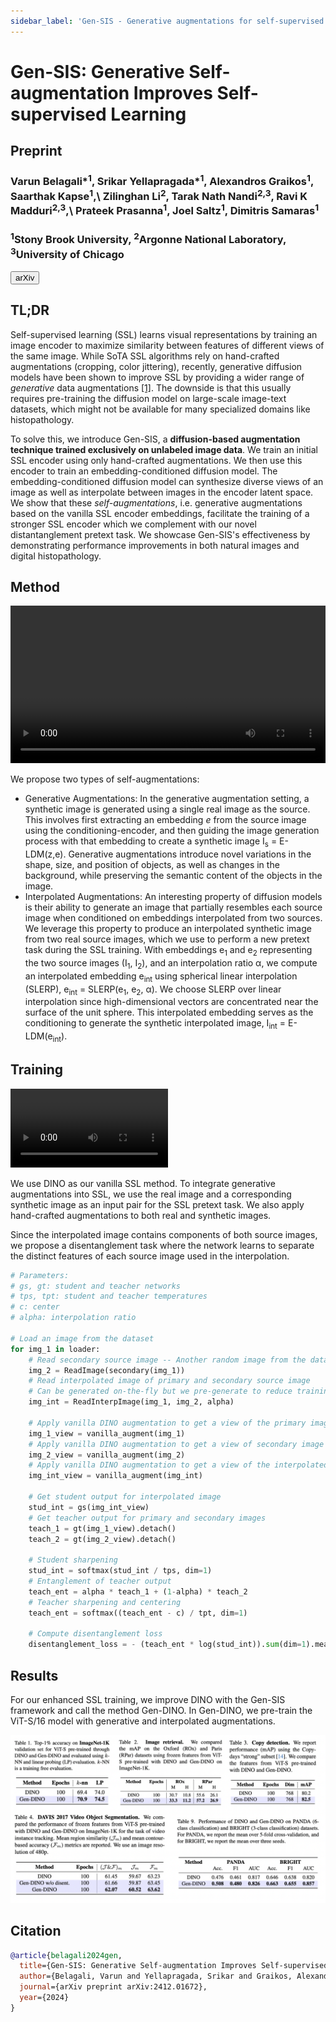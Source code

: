 ```yaml
---
sidebar_label: 'Gen-SIS - Generative augmentations for self-supervised learning'
---
```



# Gen-SIS: Generative Self-augmentation Improves Self-supervised Learning

<div class="container mt-5">
    <div class="card bg-light"> 
        <div class="card-body justify-content-center">
            <h2 class="card-title text-center">Preprint</h2>
            <h3 class="authors card-text text-center">Varun Belagali*<sup>1</sup>, Srikar Yellapragada*<sup>1</sup>, Alexandros Graikos<sup>1</sup>, Saarthak Kapse<sup>1</sup>,\
            Zilinghan Li<sup>2</sup>, Tarak Nath Nandi<sup>2,3</sup>, Ravi K Madduri<sup>2,3</sup>,\
            Prateek Prasanna<sup>1</sup>, Joel Saltz<sup>1</sup>, Dimitris Samaras<sup>1</sup></h3>
<h3 class="authors card-text text-center"><sup>1</sup>Stony Brook University, <sup>2</sup>Argonne National Laboratory, <sup>3</sup>University of Chicago</h3>
            <div class="d-flex justify-content-center">
                <a href="https://arxiv.org/abs/2412.01672" target="_blank"><button class="paper_button">arXiv</button> </a>
            </div>
        </div>
    </div>
</div>

## TL;DR
Self-supervised learning (SSL) learns visual representations by training an image encoder to maximize similarity between features of different views of the same image. While SoTA SSL algorithms rely on hand-crafted augmentations (cropping, color jittering), recently, generative diffusion models have been shown to improve SSL by providing a wider range of *generative* data augmentations <a href="https://arxiv.org/abs/2312.17742">[1]</a>. The downside is that this usually requires pre-training the diffusion model on large-scale image-text datasets, which might not be available for many specialized domains like histopathology.

To solve this, we introduce Gen-SIS, a **diffusion-based augmentation technique trained exclusively on unlabeled image data**. We train an initial SSL encoder using only hand-crafted augmentations. We then use this encoder to train an embedding-conditioned diffusion model. The embedding-conditioned diffusion model can synthesize diverse views of an image as well as interpolate between images in the encoder latent space. We show that these *self-augmentations*, i.e. generative augmentations based on the vanilla SSL encoder embeddings, facilitate the training of a stronger SSL encoder which we complement with our novel distantanglement pretext task. We showcase Gen-SIS's effectiveness by demonstrating performance improvements in both natural images and digital histopathology.

## Method

<div class="container justify-content-center text-center">
  <video width="100%" controls>
    <source src="/video/gensis/method.mp4" type="video/mp4"></source>
  </video>
</div>

We propose two types of self-augmentations:
- Generative Augmentations: In the generative augmentation setting, a synthetic image is generated using a single real image as the source. This involves first extracting an embedding $e$ from the source image using the conditioning-encoder, and then guiding the image generation process with that embedding to create a synthetic image I<sub>s</sub> = E-LDM(z,e). Generative augmentations introduce novel variations in the shape, size, and position of objects, as well as changes in the background, while preserving the semantic content of the objects in the image. 
- Interpolated Augmentations: An interesting property of diffusion models is their ability to generate an image that partially resembles each source image when conditioned on embeddings interpolated from two sources. We leverage this property to produce an interpolated synthetic image from two real source images, which we use to perform a new pretext task during the SSL training. With embeddings e<sub>1</sub> and e<sub>2</sub> representing the two source images (I<sub>1</sub>, I<sub>2</sub>), and an interpolation ratio α, we compute an interpolated embedding e<sub>int</sub> using spherical linear interpolation (SLERP), e<sub>int</sub> = SLERP(e<sub>1</sub>, e<sub>2</sub>, α). We choose SLERP over linear interpolation since high-dimensional vectors are concentrated near the surface of the unit sphere. This interpolated embedding serves as the conditioning to generate the synthetic interpolated image, I<sub>int</sub> = E-LDM(e<sub>int</sub>). 

## Training

<div class="container justify-content-center text-center">
  <video width="50%" controls>
    <source src="/video/gensis/training.mp4" type="video/mp4"></source>
  </video>
</div>

We use DINO as our vanilla SSL method. To integrate generative augmentations into SSL, we use the real image and a corresponding synthetic image as an input pair for the SSL pretext task. We also apply hand-crafted augmentations to both real and synthetic images.

Since the interpolated image contains components of both source images, we propose a disentanglement task where the network learns to separate the distinct features of each source image used in the interpolation.

```py title="PyTorch-style pseudocode for the disentanglement pretext task" showLineNumbers
# Parameters:
# gs, gt: student and teacher networks
# tps, tpt: student and teacher temperatures
# c: center
# alpha: interpolation ratio

# Load an image from the dataset
for img_1 in loader:
    # Read secondary source image -- Another random image from the dataset
    img_2 = ReadImage(secondary(img_1))
    # Read interpolated image of primary and secondary source image
    # Can be generated on-the-fly but we pre-generate to reduce training time
    img_int = ReadInterpImage(img_1, img_2, alpha)

    # Apply vanilla DINO augmentation to get a view of the primary image
    img_1_view = vanilla_augment(img_1)
    # Apply vanilla DINO augmentation to get a view of secondary image
    img_2_view = vanilla_augment(img_2)
    # Apply vanilla DINO augmentation to get a view of the interpolated image
    img_int_view = vanilla_augment(img_int)

    # Get student output for interpolated image 
    stud_int = gs(img_int_view)
    # Get teacher output for primary and secondary images
    teach_1 = gt(img_1_view).detach()
    teach_2 = gt(img_2_view).detach()

    # Student sharpening
    stud_int = softmax(stud_int / tps, dim=1)
    # Entanglement of teacher output
    teach_ent = alpha * teach_1 + (1-alpha) * teach_2
    # Teacher sharpening and centering
    teach_ent = softmax((teach_ent - c) / tpt, dim=1)

    # Compute disentanglement loss
    disentanglement_loss = - (teach_ent * log(stud_int)).sum(dim=1).mean()
```

## Results
For our enhanced SSL training, we improve DINO with the Gen-SIS framework and call
the method Gen-DINO. In Gen-DINO, we pre-train the ViT-S/16 model with generative and interpolated augmentations. 
<div class="container text-center">
  <img src="/img/gensis/results.png"/>
</div>

## Citation
```bibtex
@article{belagali2024gen,
  title={Gen-SIS: Generative Self-augmentation Improves Self-supervised Learning},
  author={Belagali, Varun and Yellapragada, Srikar and Graikos, Alexandros and Kapse, Saarthak and Li, Zilinghan and Nandi, Tarak Nath and Madduri, Ravi K and Prasanna, Prateek and Saltz, Joel and Samaras, Dimitris},
  journal={arXiv preprint arXiv:2412.01672},
  year={2024}
}
```
